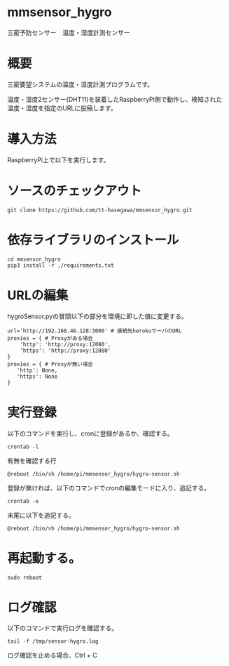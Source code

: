 # mmsensor_hygro
三密予防センサー　温度・湿度計測センサー


# 概要
  
 三密要望システムの温度・湿度計測プログラムです。
    
 温度・湿度2センサー(DHT11)を装着したRaspberryPi側で動作し、検知された温度・湿度を指定のURLに投稿します。

# 導入方法
  
RaspberryPi上で以下を実行します。
  
# ソースのチェックアウト
```
git clone https://github.com/tt-hasegawa/mmsensor_hygro.git
```

# 依存ライブラリのインストール
```
cd mmsensor_hygro
pip3 install -r ./requirements.txt
```


# URLの編集
  
 hygroSensor.pyの冒頭以下の部分を環境に即した値に変更する。

``` 
url='http://192.168.46.128:3000' # 接続先herokuサーバのURL
proxies = { # Proxyがある場合
    'http': 'http://proxy:12080',
    'https': 'http://proxy:12080'
}
proxies = { # Proxyが無い場合
   'http': None,
   'https': None
}
```

# 実行登録
  
 以下のコマンドを実行し、cronに登録があるか、確認する。
```
crontab -l
``` 
 有無を確認する行
```
@reboot /bin/sh /home/pi/mmsensor_hygro/hygro-sensor.sh
```
 登録が無ければ、以下のコマンドでcronの編集モードに入り、追記する。
```
crontab -e
```
末尾に以下を追記する。
```
@reboot /bin/sh /home/pi/mmsensor_hygro/hygro-sensor.sh
```

# 再起動する。
```
sudo reboot
```
# ログ確認
 以下のコマンドで実行ログを確認する。

```
tail -f /tmp/sensor-hygro.log
```
 ログ確認を止める場合、Ctrl + C
